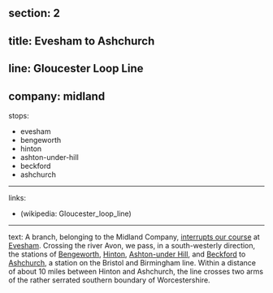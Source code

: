 section: 2
----
title: Evesham to Ashchurch
----
line: Gloucester Loop Line
----
company: midland
----
stops:
- evesham
- bengeworth
- hinton
- ashton-under-hill
- beckford
- ashchurch
----
links:
- (wikipedia: Gloucester_loop_line)
----
text: A branch, belonging to the Midland Company, [interrupts our course](/routes/oxford-to-worchester-and-wolverhampton) at [Evesham](/stations/evesham). Crossing the river Avon, we pass, in a south-westerly direction, the stations of [Bengeworth](/stations/bengeworth), [Hinton](/stations/hinton), [Ashton-under Hill](/stations/ashton-under-hill), and [Beckford](/stations/beckford) to [Ashchurch](/stations/ashchurch), a station on the Bristol and Birmingham line. Within a distance of about 10 miles between Hinton and Ashchurch, the line crosses two arms of the rather serrated southern boundary of Worcestershire.
